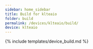 ```yaml
---
sidebar: home_sidebar
title: Build for klteaio
folder: build
permalink: /devices/klteaio/build/
device: klteaio
---
```

{% include templates/device_build.md %}
